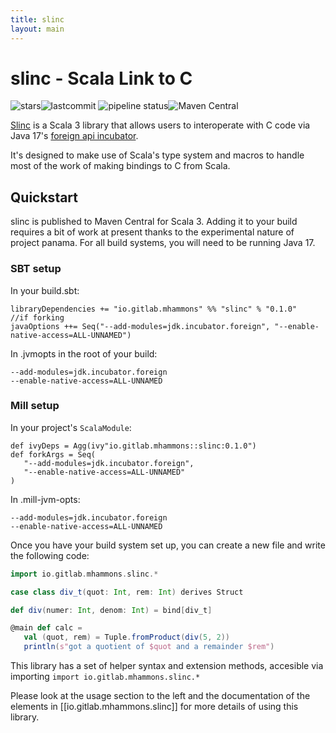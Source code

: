 ```yaml
---
title: slinc
layout: main
---
```


# **sl**in**c** - **S**cala **L**ink to **C**

![stars](https://badgen.net/gitlab/stars/mhammons/slinc)![lastcommit](https://badgen.net/gitlab/last-commit/mhammons/slinc)
![pipeline status](https://gitlab.com/mhammons/slinc/badges/master/pipeline.svg)![Maven Central](https://img.shields.io/maven-central/v/io.gitlab.mhammons/slinc_3)

[Slinc](https://gitlab.com/mhammons/slinc) is a Scala 3 library that allows users to interoperate with C code via Java 17's [foreign api incubator](https://docs.oracle.com/en/java/javase/17/docs/api/jdk.incubator.foreign/jdk/incubator/foreign/package-summary.html).

It's designed to make use of Scala's type system and macros to handle most of the work of making bindings to C from Scala.

## Quickstart

slinc is published to Maven Central for Scala 3. Adding it to your build requires a bit of work at present thanks to the experimental nature of project panama. For all build systems, you will need to be running Java 17.

### SBT setup

In your build.sbt:
```
libraryDependencies += "io.gitlab.mhammons" %% "slinc" % "0.1.0"
//if forking
javaOptions ++= Seq("--add-modules=jdk.incubator.foreign", "--enable-native-access=ALL-UNNAMED")
```
In .jvmopts in the root of your build:
```
--add-modules=jdk.incubator.foreign
--enable-native-access=ALL-UNNAMED
```

### Mill setup
In your project's `ScalaModule`:
```
def ivyDeps = Agg(ivy"io.gitlab.mhammons::slinc:0.1.0")
def forkArgs = Seq(
   "--add-modules=jdk.incubator.foreign",
   "--enable-native-access=ALL-UNNAMED"
)
```
In .mill-jvm-opts:
```
--add-modules=jdk.incubator.foreign
--enable-native-access=ALL-UNNAMED
```

Once you have your build system set up, you can create a new file and write the following code:
```scala
import io.gitlab.mhammons.slinc.*

case class div_t(quot: Int, rem: Int) derives Struct

def div(numer: Int, denom: Int) = bind[div_t]

@main def calc =
   val (quot, rem) = Tuple.fromProduct(div(5, 2))
   println(s"got a quotient of $quot and a remainder $rem")
```

This library has a set of helper syntax and extension methods, accesible via importing `import io.gitlab.mhammons.slinc.*`

Please look at the usage section to the left and the documentation of the elements in [[io.gitlab.mhammons.slinc]] for more details of using this library.